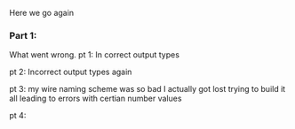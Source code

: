 Here we go again

### Part 1:  

What went wrong. 
pt 1: In correct output types 

pt 2: Incorrect output types again

pt 3: my wire naming scheme was so bad I actually got lost trying to build it all leading to errors with certian number values

pt 4: 

